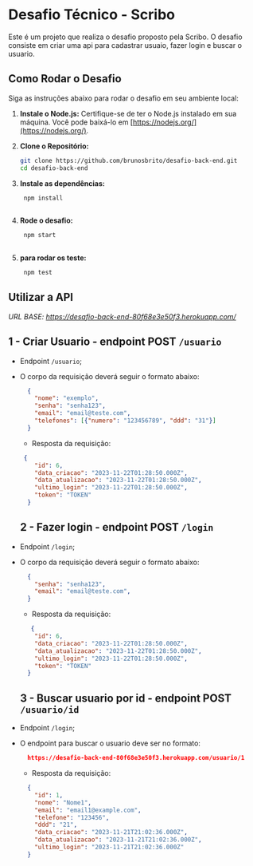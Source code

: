 # Desafio Técnico - Scribo

Este é um projeto que realiza o desafio proposto pela Scribo. O desafio consiste em criar uma api para cadastrar usuaio, fazer login e buscar o usuario.

## Como Rodar o Desafio

Siga as instruções abaixo para rodar o desafio em seu ambiente local:

1. **Instale o Node.js:**
   Certifique-se de ter o Node.js instalado em sua máquina. Você pode baixá-lo em [https://nodejs.org/](https://nodejs.org/).

2. **Clone o Repositório:**
   ```bash
   git clone https://github.com/brunosbrito/desafio-back-end.git
   cd desafio-back-end

3. **Instale as dependências:**
   ```bash
    npm install
    
4. **Rode o desafio:**
   ```bash
    npm start
    
4. **para rodar os teste:**
   ```bash
    npm test

## Utilizar a API

 *URL BASE: https://desafio-back-end-80f68e3e50f3.herokuapp.com/*

## 1 - Criar Usuario - endpoint POST `/usuario`

- Endpoint `/usuario`;
- O corpo da requisição deverá seguir o formato abaixo:
  ```json
    {
      "nome": "exemplo",
      "senha": "senha123",
      "email": "email@teste.com",
      "telefones": [{"numero": "123456789", "ddd": "31"}]
    }
  ```

  - Resposta da requisição:
  ```json
   {
      "id": 6,
      "data_criacao": "2023-11-22T01:28:50.000Z",
      "data_atualizacao": "2023-11-22T01:28:50.000Z",
      "ultimo_login": "2023-11-22T01:28:50.000Z",
      "token": "TOKEN"
    }
  ```
  
  ## 2 - Fazer login - endpoint POST `/login`

- Endpoint `/login`;
- O corpo da requisição deverá seguir o formato abaixo:
  ```json
    {
      "senha": "senha123",
      "email": "email@teste.com",
    }
  ```

  - Resposta da requisição:
  ```json
     {
      "id": 6,
      "data_criacao": "2023-11-22T01:28:50.000Z",
      "data_atualizacao": "2023-11-22T01:28:50.000Z",
      "ultimo_login": "2023-11-22T01:28:50.000Z",
      "token": "TOKEN"
    }
  ```
  
   ## 3 - Buscar usuario por id - endpoint POST `/usuario/id`

- Endpoint `/login`;
- O endpoint para buscar o usuario deve ser no formato:
  ```json
    https://desafio-back-end-80f68e3e50f3.herokuapp.com/usuario/1
  ```

  - Resposta da requisição:
  ```json
    {
      "id": 1,
      "nome": "Nome1",
      "email": "email1@example.com",
      "telefone": "123456",
      "ddd": "21",
      "data_criacao": "2023-11-21T21:02:36.000Z",
      "data_atualizacao": "2023-11-21T21:02:36.000Z",
      "ultimo_login": "2023-11-21T21:02:36.000Z"
    }
  ```
